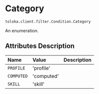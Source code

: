 # Category
`toloka.client.filter.Condition.Category`

An enumeration.

## Attributes Description

| Name | Value | Description |
| :------| :-----------| :----------| 
`PROFILE`|'profile'|<p></p>
`COMPUTED`|'computed'|<p></p>
`SKILL`|'skill'|<p></p>
